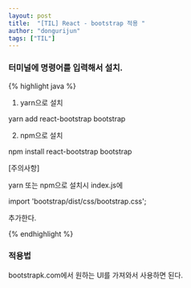 ```yaml
---
layout: post
title:  "[TIL] React - bootstrap 적용 "
author: "dongurijun"
tags: ["TIL"]
---
```


### 터미널에 명령어를 입력해서 설치.

{% highlight java %}

1. yarn으로 설치

yarn add react-bootstrap bootstrap

2. npm으로 설치
 
npm install react-bootstrap bootstrap

[주의사항]

yarn 또는 npm으로 설치시 index.js에

import 'bootstrap/dist/css/bootstrap.css';

추가한다.

{% endhighlight %}

### 적용법

bootstrapk.com에서 원하는 UI를 가져와서 사용하면 된다.